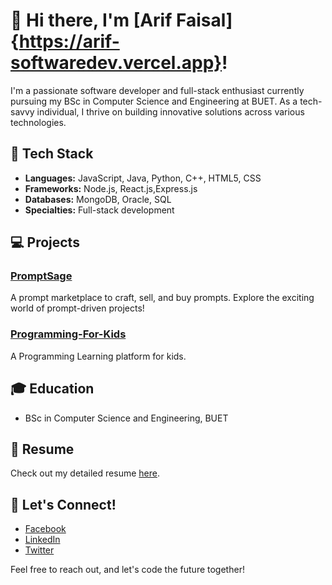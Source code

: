# 👋 Hi there, I'm [Arif Faisal]{https://arif-softwaredev.vercel.app}!

I'm a passionate software developer and full-stack enthusiast currently pursuing my BSc in Computer Science and Engineering at BUET. As a tech-savvy individual, I thrive on building innovative solutions across various technologies.

## 🚀 Tech Stack

- **Languages:** JavaScript, Java, Python, C++, HTML5, CSS
- **Frameworks:** Node.js, React.js,Express.js
- **Databases:** MongoDB, Oracle, SQL
- **Specialties:** Full-stack development

## 💻 Projects

### [PromptSage](https://github.com/MAHBUB-99/Software-Development-Project-PromptSage)

A prompt marketplace to craft, sell, and buy prompts. Explore the exciting world of prompt-driven projects!

### [Programming-For-Kids](https://github.com/farhan19999/Programming-For-Kids)

A Programming Learning platform for kids.

## 🎓 Education

- BSc in Computer Science and Engineering, BUET

## 📄 Resume

Check out my detailed resume [here](https://github.com/ariffaisal-github/Resume/blob/main/arif-resume.pdf).

## 🌱 Let's Connect!

- [Facebook](https://www.facebook.com/arif.faisal.1004)
- [LinkedIn](https://www.linkedin.com/in/arif-faisal-97976a1a7/)
- [Twitter](https://x.com/_ariffaisal_) 

Feel free to reach out, and let's code the future together!
